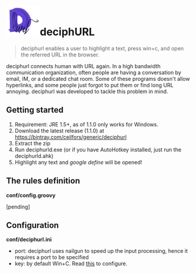 ![deciphurl Logo](src/icon/deciphurl-small.png)deciphURL
=========

> deciphurl enables a user to highlight a text, press win+c, and open the referred URL in the browser.

deciphurl connects human with URL again. In a high bandwidth communication organization, often people are 
having a conversation by email, IM, or a dedicated chat room. Some of these programs doesn't allow hyperlinks,
and some people just forgot to put them or find long URL annoying. deciphurl was developed to tackle this problem
in mind.

## Getting started
1. Requirement: JRE 1.5+, as of 1.1.0 only works for Windows.
1. Download the latest release (1.1.0) at https://bintray.com/ceilfors/generic/deciphurl
1. Extract the zip
1. Run deciphurld.exe (or if you have AutoHotkey installed, just run the deciphurld.ahk)
1. Highlight any text and _google define_ will be opened!

## The rules definition
**conf/config.groovy**

[pending]

## Configuration
**conf/deciphurl.ini**
- port: deciphurl uses nailgun to speed up the input processing, hence it requires a port to be specified
- key: by default Win+C. Read [this](http://www.autohotkey.com/docs/Hotkeys.htm#Symbols) to configure.
